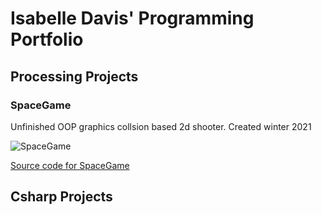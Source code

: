 # Isabelle Davis' Programming Portfolio

## Processing Projects

### SpaceGame
Unfinished OOP graphics collsion based 2d shooter. Created winter 2021

![SpaceGame]()

[Source code for SpaceGame]()

## Csharp Projects

